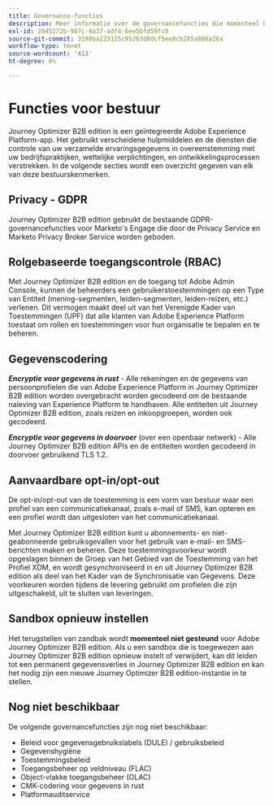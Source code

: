 ```yaml
---
title: Governance-functies
description: Meer informatie over de governancefuncties die momenteel beschikbaar zijn in Journey Optimizer B2B edition.
exl-id: 2845272b-987c-4a37-adf4-6ee5bfd59fc0
source-git-commit: 3198ba223125c95263d8dcf5ee8cb285a888a26a
workflow-type: tm+mt
source-wordcount: '413'
ht-degree: 0%

---
```


# Functies voor bestuur

Journey Optimizer B2B edition is een geïntegreerde Adobe Experience Platform-app. Het gebruikt verscheidene hulpmiddelen en de diensten die controle van uw verzamelde ervaringsgegevens in overeenstemming met uw bedrijfspraktijken, wettelijke verplichtingen, en ontwikkelingsprocessen verstrekken. In de volgende secties wordt een overzicht gegeven van elk van deze bestuurskenmerken.

## Privacy - GDPR

Journey Optimizer B2B edition gebruikt de bestaande GDPR-governancefuncties voor Marketo&#39;s Engage die door de Privacy Service en Marketo Privacy Broker Service worden geboden.

## Rolgebaseerde toegangscontrole (RBAC)

Met Journey Optimizer B2B edition en de toegang tot Adobe Admin Console, kunnen de beheerders een gebruikerstoestemmingen op een Type van Entiteit (mening-segmenten, leiden-segmenten, leiden-reizen, etc.) verlenen. Dit vermogen maakt deel uit van het Verenigde Kader van Toestemmingen (UPF) dat alle klanten van Adobe Experience Platform toestaat om rollen en toestemmingen voor hun organisatie te bepalen en te beheren.

## Gegevenscodering

**_Encryptie voor gegevens in rust_** - Alle rekeningen en de gegevens van persoonprofielen die van Adobe Experience Platform in Journey Optimizer B2B edition worden overgebracht worden gecodeerd om de bestaande naleving van Experience Platform te handhaven. Alle entiteiten uit Journey Optimizer B2B edition, zoals reizen en inkoopgroepen, worden ook gecodeerd.

**_Encryptie voor gegevens in doorvoer_** (over een openbaar netwerk) - Alle Journey Optimizer B2B edition APIs en de entiteiten worden gecodeerd in doorvoer gebruikend TLS 1.2.

## Aanvaardbare opt-in/opt-out

De opt-in/opt-out van de toestemming is een vorm van bestuur waar een profiel van een communicatiekanaal, zoals e-mail of SMS, kan opteren en een profiel wordt dan uitgesloten van het communicatiekanaal.

Met Journey Optimizer B2B edition kunt u abonnements- en niet-geabonneerde gebruiksgevallen voor het gebruik van e-mail- en SMS-berichten maken en beheren. Deze toestemmingsvoorkeur wordt opgeslagen binnen de Groep van het Gebied van de Toestemming van het Profiel XDM, en wordt gesynchroniseerd in en uit Journey Optimizer B2B edition als deel van het Kader van de Synchronisatie van Gegevens. Deze voorkeuren worden tijdens de levering gebruikt om profielen die zijn uitgeschakeld, uit te sluiten van leveringen.

## Sandbox opnieuw instellen

Het terugstellen van zandbak wordt **momenteel niet gesteund** voor Adobe Journey Optimizer B2B edition. Als u een sandbox die is toegewezen aan Journey Optimizer B2B edition opnieuw instelt of verwijdert, kan dit leiden tot een permanent gegevensverlies in Journey Optimizer B2B edition en kan het nodig zijn een nieuwe Journey Optimizer B2B edition-instantie in te stellen.

## Nog niet beschikbaar

De volgende governancefuncties zijn nog niet beschikbaar:

* Beleid voor gegevensgebruikslabels (DULE) / gebruiksbeleid
* Gegevenshygiëne
* Toestemmingsbeleid
* Toegangsbeheer op veldniveau (FLAC)
* Object-vlakke toegangsbeheer (OLAC)
* CMK-codering voor gegevens in rust
* Platformauditservice
